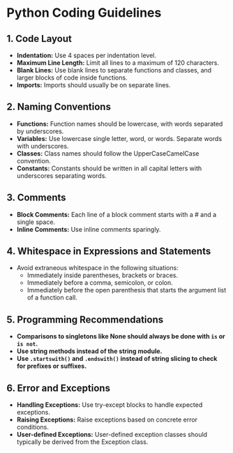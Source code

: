 # Python Coding Guidelines

## 1. Code Layout
- **Indentation:** Use 4 spaces per indentation level.
- **Maximum Line Length:** Limit all lines to a maximum of 120 characters.
- **Blank Lines:** Use blank lines to separate functions and classes, and larger blocks of code inside functions.
- **Imports:** Imports should usually be on separate lines.

## 2. Naming Conventions
- **Functions:** Function names should be lowercase, with words separated by underscores.
- **Variables:** Use lowercase single letter, word, or words. Separate words with underscores.
- **Classes:** Class names should follow the UpperCaseCamelCase convention.
- **Constants:** Constants should be written in all capital letters with underscores separating words.

## 3. Comments
- **Block Comments:** Each line of a block comment starts with a # and a single space.
- **Inline Comments:** Use inline comments sparingly.

## 4. Whitespace in Expressions and Statements
- Avoid extraneous whitespace in the following situations:
  - Immediately inside parentheses, brackets or braces.
  - Immediately before a comma, semicolon, or colon.
  - Immediately before the open parenthesis that starts the argument list of a function call.

## 5. Programming Recommendations
- **Comparisons to singletons like None should always be done with `is` or `is not`.**
- **Use string methods instead of the string module.**
- **Use `.startswith()` and `.endswith()` instead of string slicing to check for prefixes or suffixes.**

## 6. Error and Exceptions
- **Handling Exceptions:** Use try-except blocks to handle expected exceptions.
- **Raising Exceptions:** Raise exceptions based on concrete error conditions.
- **User-defined Exceptions:** User-defined exception classes should typically be derived from the Exception class.
